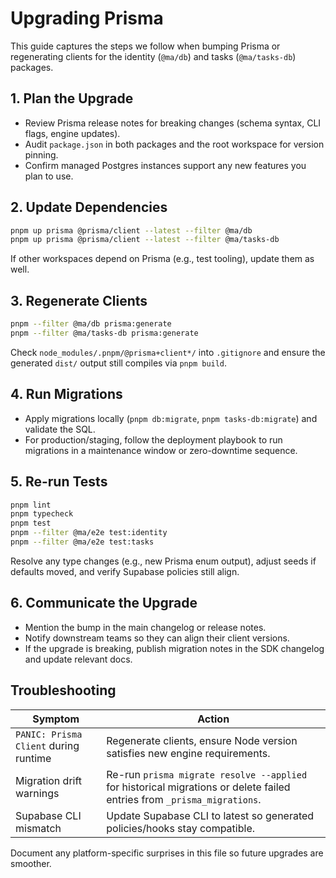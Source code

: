 # Upgrading Prisma

This guide captures the steps we follow when bumping Prisma or regenerating clients for the identity (`@ma/db`) and tasks (`@ma/tasks-db`) packages.

## 1. Plan the Upgrade

- Review Prisma release notes for breaking changes (schema syntax, CLI flags, engine updates).
- Audit `package.json` in both packages and the root workspace for version pinning.
- Confirm managed Postgres instances support any new features you plan to use.

## 2. Update Dependencies

```bash
pnpm up prisma @prisma/client --latest --filter @ma/db
pnpm up prisma @prisma/client --latest --filter @ma/tasks-db
```

If other workspaces depend on Prisma (e.g., test tooling), update them as well.

## 3. Regenerate Clients

```bash
pnpm --filter @ma/db prisma:generate
pnpm --filter @ma/tasks-db prisma:generate
```

Check `node_modules/.pnpm/@prisma+client*/` into `.gitignore` and ensure the generated `dist/` output still compiles via `pnpm build`.

## 4. Run Migrations

- Apply migrations locally (`pnpm db:migrate`, `pnpm tasks-db:migrate`) and validate the SQL.
- For production/staging, follow the deployment playbook to run migrations in a maintenance window or zero-downtime sequence.

## 5. Re-run Tests

```bash
pnpm lint
pnpm typecheck
pnpm test
pnpm --filter @ma/e2e test:identity
pnpm --filter @ma/e2e test:tasks
```

Resolve any type changes (e.g., new Prisma enum output), adjust seeds if defaults moved, and verify Supabase policies still align.

## 6. Communicate the Upgrade

- Mention the bump in the main changelog or release notes.
- Notify downstream teams so they can align their client versions.
- If the upgrade is breaking, publish migration notes in the SDK changelog and update relevant docs.

## Troubleshooting

| Symptom | Action |
| --- | --- |
| `PANIC: Prisma Client` during runtime | Regenerate clients, ensure Node version satisfies new engine requirements. |
| Migration drift warnings | Re-run `prisma migrate resolve --applied` for historical migrations or delete failed entries from `_prisma_migrations`. |
| Supabase CLI mismatch | Update Supabase CLI to latest so generated policies/hooks stay compatible. |

Document any platform-specific surprises in this file so future upgrades are smoother.
